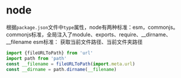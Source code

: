 # node
根据```package.json```文件中```type```属性，node有两种标准：esm，commonjs。
commonjs标准，全局注入了module、exports、require、__dirname、__filename
esm标准：
获取当前文件路径、当前文件夹路径
```js
import {fileURLToPath} from 'url'
import path from 'path'
const __filename = fileURLToPath(import.meta.url)
const __dirname = path.dirname(__filename)
```

